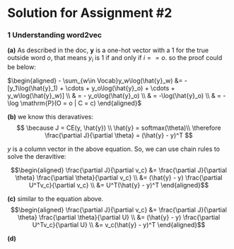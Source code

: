 # Solution for Assignment #2

### 1 Understanding word2vec

 **(a)**  As described in the doc, $\boldsymbol{y}$ is a one-hot vector with a 1 for the true outside word $o$, that means $y_i$ is 1 if and only if $i == o$. so the proof could be below:
<!-- $ - \sum_{w\in Vocab}y_w\log(\hat{y}_o) = $ -->

$\begin{aligned}
    - \sum_{w\in Vocab}y_w\log(\hat{y}_w) &= - [y_1\log(\hat{y}_1) + \cdots + y_o\log(\hat{y}_o) + \cdots + y_w\log(\hat{y}_w)] \\
    & = - y_o\log(\hat{y}_o) \\
    & = -\log(\hat{y}_o) \\
    & = -\log \mathrm{P}(O = o | C = c)
\end{aligned}$

**(b)** we know this deravatives:
$$
\because J = CE(y, \hat{y}) \\
\hat{y} = softmax(\theta)\\
\therefore \frac{\partial J}{\partial \theta} = (\hat{y} - y)^T
$$

$y$ is a column vector in the above equation. So, we can use chain rules to solve the deravitive:

$$\begin{aligned}
\frac{\partial J}{\partial v_c} &= \frac{\partial J}{\partial \theta} \frac{\partial \theta}{\partial v_c} \\
&= (\hat{y} - y) \frac{\partial U^Tv_c}{\partial v_c} \\
&= U^T(\hat{y} - y)^T
\end{aligned}$$

**(c)**
similar to the equation above.
$$\begin{aligned}
\frac{\partial J}{\partial v_c} &= \frac{\partial J}{\partial \theta} \frac{\partial \theta}{\partial U} \\
&= (\hat{y} - y) \frac{\partial U^Tv_c}{\partial U} \\
&= v_c(\hat{y} - y)^T
\end{aligned}$$

**(d)**

